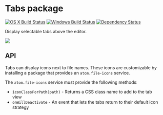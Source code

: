 # Tabs package
[![OS X Build Status](https://travis-ci.org/atom/tabs.svg?branch=master)](https://travis-ci.org/atom/tabs) [![Windows Build Status](https://ci.appveyor.com/api/projects/status/nf4hdmuk4i9xkfmb/branch/master?svg=true)](https://ci.appveyor.com/project/Atom/tabs/branch/master) [![Dependency Status](https://david-dm.org/atom/tabs.svg)](https://david-dm.org/atom/tabs)

Display selectable tabs above the editor.

![](https://cloud.githubusercontent.com/assets/18362/10862852/c6de2de0-800d-11e5-8158-284f30aaf5d2.png)

## API

Tabs can display icons next to file names. These icons are customizable by installing a package that provides an `atom.file-icons` service.

The `atom.file-icons` service must provide the following methods:

* `iconClassForPath(path)` - Returns a CSS class name to add to the tab view
* `onWillDeactivate` - An event that lets the tabs return to their default icon strategy
